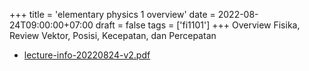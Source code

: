 +++
title = 'elementary physics 1 overview'
date = 2022-08-24T09:00:00+07:00
draft = false
tags = ['fi1101']
+++
Overview Fisika, Review Vektor, Posisi, Kecepatan, dan Percepatan
<!--more-->

+ [lecture-info-20220824-v2.pdf](https://zenodo.org/doi/10.5281/zenodo.7017836)
